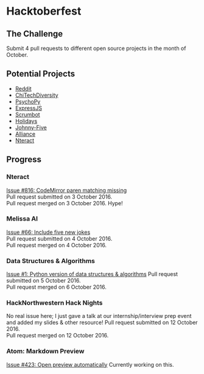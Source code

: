 # Hacktoberfest

## The Challenge
Submit 4 pull requests to different open source projects in the month of October.

## Potential Projects
- [Reddit](https://github.com/reddit/reddit/issues/1696)
- [ChiTechDiversity](https://github.com/chitechdiversity/slack-invite-automation/issues)
- [PsychoPy](https://github.com/psychopy/psychopy/issues)
- [ExpressJS](https://github.com/expressjs/express)
- [Scrumbot](https://github.com/mscoutermarsh/scrumbot)
- [Holidays](https://github.com/holidays/holidays)
- [Johnny-Five](https://github.com/rwaldron/johnny-five)
- [Alliance](https://github.com/NorthBridge/alliance-community)
- [Nteract](https://github.com/nteract/nteract)

## Progress
### Nteract
[Issue #816: CodeMirror paren matching missing](https://github.com/nteract/nteract/issues/816) <br/>
Pull request submitted on 3 October 2016. <br/>
Pull request merged on 3 October 2016. Hype!

### Melissa AI
[Issue #66: Include five new jokes](https://github.com/Melissa-AI/Melissa-Core/issues/66) <br/>
Pull request submitted on 4 October 2016. <br/>
Pull request merged on 4 October 2016.

### Data Structures & Algorithms
[Issue #1: Python version of data structures & algorithms](https://github.com/saru95/DSA/issues/1)
Pull request submitted on 5 October 2016. <br/>
Pull request merged on 6 October 2016.

### HackNorthwestern Hack Nights
No real issue here; I just gave a talk at our internship/interview prep event and added my slides & other resource!
Pull request submitted on 12 October 2016. <br/>
Pull request merged on 12 October 2016.

### Atom: Markdown Preview
[Issue #423: Open preview automatically](https://github.com/atom/markdown-preview/issues/423)
Currently working on this. <br/>
